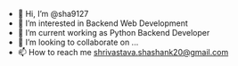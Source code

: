 - 👋 Hi, I’m @sha9127
- 👀 I’m interested in Backend Web Development
- 🌱 I’m current working as Python Backend Developer
- 💞️ I’m looking to collaborate on ...
- 📫 How to reach me shrivastava.shashank20@gmail.com

<!---
sha9127/sha9127 is a ✨ special ✨ repository because its `README.md` (this file) appears on your GitHub profile.
You can click the Preview link to take a look at your changes.
--->
